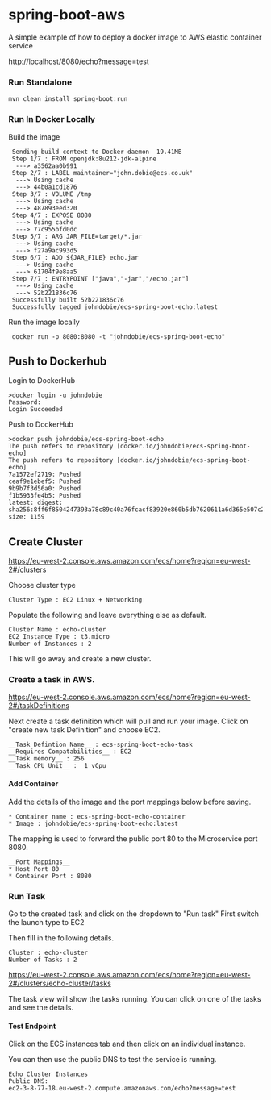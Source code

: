 # spring-boot-aws
A simple example of how to deploy a docker image to AWS elastic container service

http://localhost/8080/echo?message=test

### Run Standalone
```
mvn clean install spring-boot:run
```

### Run In Docker Locally
Build the image
``` 
 Sending build context to Docker daemon  19.41MB
 Step 1/7 : FROM openjdk:8u212-jdk-alpine
  ---> a3562aa0b991
 Step 2/7 : LABEL maintainer="john.dobie@ecs.co.uk"
  ---> Using cache
  ---> 44b0a1cd1876
 Step 3/7 : VOLUME /tmp
  ---> Using cache
  ---> 487893eed320
 Step 4/7 : EXPOSE 8080
  ---> Using cache
  ---> 77c955bfd0dc
 Step 5/7 : ARG JAR_FILE=target/*.jar
  ---> Using cache
  ---> f27a9ac993d5
 Step 6/7 : ADD ${JAR_FILE} echo.jar
  ---> Using cache
  ---> 61704f9e8aa5
 Step 7/7 : ENTRYPOINT ["java","-jar","/echo.jar"]
  ---> Using cache
  ---> 52b221836c76
 Successfully built 52b221836c76
 Successfully tagged johndobie/ecs-spring-boot-echo:latest
```

Run the image locally
```
 docker run -p 8080:8080 -t "johndobie/ecs-spring-boot-echo"    
```

## Push to Dockerhub
Login to DockerHub
```
>docker login -u johndobie
Password:
Login Succeeded
```

Push to DockerHub
```
>docker push johndobie/ecs-spring-boot-echo
The push refers to repository [docker.io/johndobie/ecs-spring-boot-echo]
The push refers to repository [docker.io/johndobie/ecs-spring-boot-echo]
7a1572ef2719: Pushed
ceaf9e1ebef5: Pushed
9b9b7f3d56a0: Pushed
f1b5933fe4b5: Pushed
latest: digest: sha256:8ff6f8504247393a78c89c40a76fcacf83920e860b5db7620611a6d365e507c2 size: 1159
```

## Create Cluster

https://eu-west-2.console.aws.amazon.com/ecs/home?region=eu-west-2#/clusters

Choose cluster type
 
```
Cluster Type : EC2 Linux + Networking
```

Populate the following and leave everything else as default.
```
Cluster Name : echo-cluster
EC2 Instance Type : t3.micro
Number of Instances : 2
```

This will go away and create a new cluster.

### Create a task in AWS.
https://eu-west-2.console.aws.amazon.com/ecs/home?region=eu-west-2#/taskDefinitions

Next create a task definition which will pull and run your image.
Click on "create new task Definition" and choose EC2.

```
__Task Defintion Name__ : ecs-spring-boot-echo-task
__Requires Compatabilities__ : EC2
__Task memory__ : 256
__Task CPU Unit__ :  1 vCpu
```

#### Add Container
Add the details of the image and the port mappings below before saving.
```
* Container name : ecs-spring-boot-echo-container
* Image : johndobie/ecs-spring-boot-echo:latest
```

The mapping is used to forward the public port 80 to the Microservice port 8080.
```
__Port Mappings__
* Host Port 80
* Container Port : 8080
```

### Run Task
Go to the created task and click on the dropdown to "Run task"
First switch the launch type to EC2
 
Then fill in the following details.
``` 
Cluster : echo-cluster
Number of Tasks : 2
``` 

https://eu-west-2.console.aws.amazon.com/ecs/home?region=eu-west-2#/clusters/echo-cluster/tasks

The task view will show the tasks running.
You can click on one of the tasks and see the details.

#### Test Endpoint
Click on the ECS instances tab and then click on an individual instance.

You can then use the public DNS to test the service is running.
```
Echo Cluster Instances
Public DNS:
ec2-3-8-77-18.eu-west-2.compute.amazonaws.com/echo?message=test
```